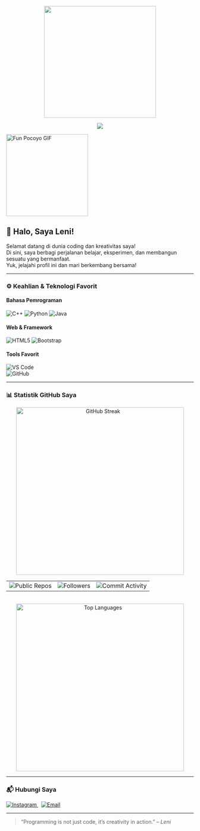 <p align="center">
  <img src="https://media0.giphy.com/media/v1.Y2lkPTc5MGI3NjExbmJxOWRmdGg1MWFocmY2MW1xNmd2OWdhbWVqeTV1MnAxeWpnbHk1dCZlcD12MV9pbnRlcm5hbF9naWZfYnlfaWQmY3Q9Zw/daDATIJ2rNn86I3uBr/giphy.gif" width="300"/>
</p>

<p align="center">
  <img src="https://readme-typing-svg.herokuapp.com?color=00ADEF&center=true&vCenter=true&lines=%F0%9F%8C%9F+Welcome+to+My+GitHub+Profile!+%F0%9F%8C%9F;Hello!+I'm+Leny!;Let's+learn+and+grow+together!+%F0%9F%9A%80" />
</p>


<p align="left">
  <img src="https://media.tenor.com/W1r60JzRIvQAAAAC/pocoyo.gif" width="220" alt="Fun Pocoyo GIF"/>
</p>

## 👋 Halo, Saya Leni!

Selamat datang di dunia coding dan kreativitas saya!  
Di sini, saya berbagi perjalanan belajar, eksperimen, dan membangun sesuatu yang bermanfaat.  
Yuk, jelajahi profil ini dan mari berkembang bersama!

---

### ⚙️ Keahlian & Teknologi Favorit

#### Bahasa Pemrograman  
![C++](https://img.shields.io/badge/C++-00599C?style=for-the-badge&logo=c%2b%2b&logoColor=white) 
![Python](https://img.shields.io/badge/Python-3776AB?style=for-the-badge&logo=python&logoColor=white) 
![Java](https://img.shields.io/badge/Java-ED8B00?style=for-the-badge&logo=java&logoColor=white)

#### Web & Framework  
![HTML5](https://img.shields.io/badge/HTML5-E34F26?style=for-the-badge&logo=html5&logoColor=white) 
![Bootstrap](https://img.shields.io/badge/Bootstrap-7952B3?style=for-the-badge&logo=bootstrap&logoColor=white)

#### Tools Favorit  
![VS Code](https://img.shields.io/badge/VS%20Code-007ACC?style=for-the-badge&logo=visual-studio-code&logoColor=white)  
![GitHub](https://img.shields.io/badge/GitHub-181717?style=for-the-badge&logo=github&logoColor=white)  

---

### 📊 Statistik GitHub Saya

<div align="center">

<!-- Total kontribusi dan commits -->
<img src="https://github-readme-streak-stats.herokuapp.com/?user=leni&theme=dark&hide_border=true" alt="GitHub Streak" width="450"/>

<br/>

<!-- Statistik repositori dan followers -->
<table>
  <tr>
    <td>
      <img src="https://img.shields.io/github/repos/leni?style=for-the-badge&color=2bbc8a" alt="Public Repos" />
    </td>
    <td>
      <img src="https://img.shields.io/github/followers/leni?style=for-the-badge&color=2bbc8a" alt="Followers" />
    </td>
    <td>
      <img src="https://img.shields.io/github/commit-activity/m/leni?style=for-the-badge&color=2bbc8a" alt="Commit Activity" />
    </td>
  </tr>
</table>

<br/>

<!-- Bahasa Pemrograman paling sering -->
<img src="https://github-readme-stats.vercel.app/api/top-langs/?username=leni&layout=compact&theme=dark&hide_border=true" alt="Top Languages" width="450"/>

</div>


---

### 📬 Hubungi Saya

<p>
  <a href="https://instagram.com/lenirmdh" target="_blank">
    <img alt="Instagram" src="https://img.shields.io/badge/Instagram-%23E4405F?style=for-the-badge&logo=instagram&logoColor=white" />
  </a>
  &nbsp;
  <a href="mailto:setiawan.lenyramadhani@gmail.com" target="_blank">
    <img alt="Email" src="https://img.shields.io/badge/Gmail-D14836?style=for-the-badge&logo=gmail&logoColor=white" />
  </a>
</p>

---

> “Programming is not just code, it’s creativity in action.” – *Leni*


